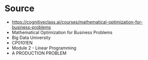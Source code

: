 # Source
- https://cognitiveclass.ai/courses/mathematical-optimization-for-business-problems
- Mathematical Optimization for Business Problems
- Big Data University
- CP0101EN
- Module 2 - Linear Programming
- A PRODUCTION PROBLEM
